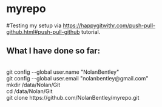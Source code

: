 # myrepo
#Testing my setup via https://happygitwithr.com/push-pull-github.html#push-pull-github tutorial.
## What I have done so far:
<br>
git config --global user.name "NolanBentley"
<br>
git config --global user.email "nolanbentley@gmail.com"
<br>
mkdir /data/Nolan/Git
<br>
cd /data/Nolan/Git
<br>
git clone https://github.com/NolanBentley/myrepo.git
